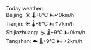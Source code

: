 Today weather:  
Beijing: ☀️ 🌡️+8°C 🌬️↙0km/h  
Tianjin: ☀️ 🌡️+9°C 🌬️↑7km/h  
Shijiazhuang: 🌫  🌡️+9°C 🌬️0km/h  
Tangshan: ☁️ 🌡️+9°C 🌬️→2km/h  
